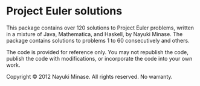 Project Euler solutions
=======================

This package contains over 120 solutions to Project Euler problems, written in
a mixture of Java, Mathematica, and Haskell, by Nayuki Minase. The package
contains solutions to problems 1 to 60 consecutively and others.


The code is provided for reference only. You may not republish the code,
publish the code with modifications, or incorporate the code into your own
work.

Copyright © 2012 Nayuki Minase. All rights reserved. No warranty.
